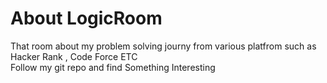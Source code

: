 <h1>About LogicRoom</h1>

That room about my problem solving journy from various platfrom such as Hacker Rank , Code Force ETC <br> Follow my git repo and find Something Interesting 
